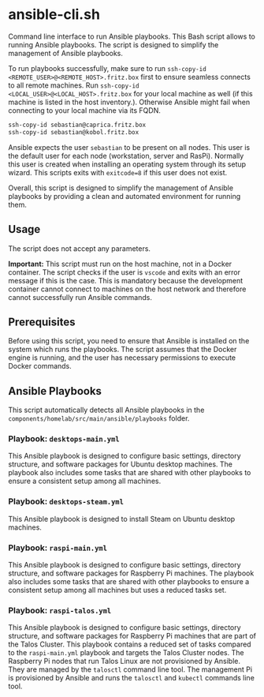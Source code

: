 # ansible-cli.sh

Command line interface to run Ansible playbooks. This Bash script allows to running Ansible playbooks. The script is designed to simplify the management of Ansible playbooks.

To run playbooks successfully, make sure to run `ssh-copy-id <REMOTE_USER>@<REMOTE_HOST>.fritz.box` first to ensure seamless connects to all remote machines. Run `ssh-copy-id <LOCAL_USER>@<LOCAL_HOST>.fritz.box` for your local machine as well (if this machine is listed in the host inventory.). Otherwise Ansible might fail when connecting to your local machine via its FQDN.

```bash
ssh-copy-id sebastian@caprica.fritz.box
ssh-copy-id sebastian@kobol.fritz.box
```

Ansible expects the user `sebastian` to be present on all nodes. This user is the default user for each node (workstation, server and RasPi). Normally this user is created when installing an operating system through its setup wizard. This scripts exits with `exitcode=8` if this user does not exist.

Overall, this script is designed to simplify the management of Ansible playbooks by providing a clean and automated environment for running them.

## Usage

The script does not accept any parameters.

**Important:** This script must run on the host machine, not in a Docker container. The script checks if the user is `vscode` and exits with an error message if this is the case. This is mandatory because the development container cannot connect to machines on the host network and therefore cannot successfully run Ansible commands.

## Prerequisites

Before using this script, you need to ensure that Ansible is installed on the system which runs the playbooks. The script assumes that the Docker engine is running, and the user has necessary permissions to execute Docker commands.

## Ansible Playbooks

This script automatically detects all Ansible playbooks in the `components/homelab/src/main/ansible/playbooks` folder.

### Playbook: `desktops-main.yml`

This Ansible playbook is designed to configure basic settings, directory structure, and software packages for Ubuntu desktop machines. The playbook also includes some tasks that are shared with other playbooks to ensure a consistent setup among all machines.

### Playbook: `desktops-steam.yml`

This Ansible playbook is designed to install Steam on Ubuntu desktop machines.

### Playbook: `raspi-main.yml`

This Ansible playbook is designed to configure basic settings, directory structure, and software packages for Raspberry Pi machines. The playbook also includes some tasks that are shared with other playbooks to ensure a consistent setup among all machines but uses a reduced tasks set.

### Playbook: `raspi-talos.yml`

This Ansible playbook is designed to configure basic settings, directory structure, and software packages for Raspberry Pi machines that are part of the Talos Cluster. This playbook contains a reduced set of tasks compared to the `raspi-main.yml` playbook and targets the Talos Cluster nodes. The Raspberry Pi nodes that run Talos Linux are not provisioned by Ansible. They are managed by the `talosctl` command line tool. The management Pi is provisioned by Ansible and runs the `talosctl` and `kubectl` commands line tool.
